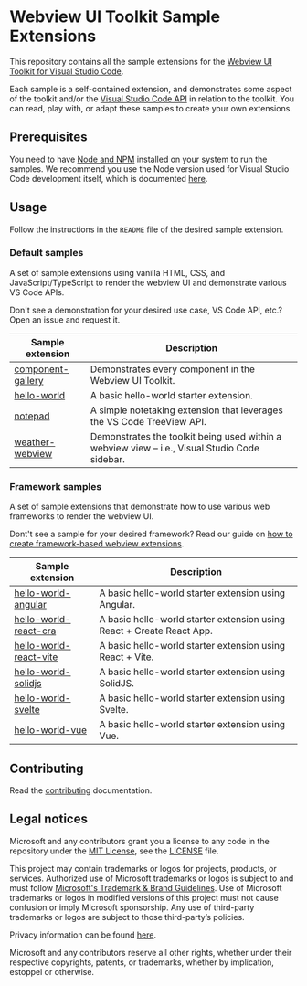 # Webview UI Toolkit Sample Extensions

This repository contains all the sample extensions for the [Webview UI Toolkit for Visual Studio Code](https://github.com/microsoft/vscode-webview-toolkit).

Each sample is a self-contained extension, and demonstrates some aspect of the toolkit and/or the [Visual Studio Code API](https://code.visualstudio.com/api/references/vscode-api) in relation to the toolkit. You can read, play with, or adapt these samples to create your own extensions.

## Prerequisites

You need to have [Node and NPM](https://nodejs.org/en/) installed on your system to run the samples. We recommend you use the Node version used for Visual Studio Code development itself, which is documented [here](https://github.com/Microsoft/vscode/wiki/How-to-Contribute#prerequisites).

## Usage

Follow the instructions in the `README` file of the desired sample extension.

### Default samples

A set of sample extensions using vanilla HTML, CSS, and JavaScript/TypeScript to render the webview UI and demonstrate various VS Code APIs.

Don't see a demonstration for your desired use case, VS Code API, etc.? Open an issue and request it.

| Sample extension                                 | Description                                                                                   |
| ------------------------------------------------ | --------------------------------------------------------------------------------------------- |
| [component-gallery](./default/component-gallery) | Demonstrates every component in the Webview UI Toolkit.                                       |
| [hello-world](./default/hello-world)             | A basic hello-world starter extension.                                                        |
| [notepad](./default/notepad)                     | A simple notetaking extension that leverages the VS Code TreeView API.                        |
| [weather-webview](./default/weather-webview)     | Demonstrates the toolkit being used within a webview view – i.e., Visual Studio Code sidebar. |

### Framework samples

A set of sample extensions that demonstrate how to use various web frameworks to render the webview UI.

Dont't see a sample for your desired framework? Read our guide on [how to create framework-based webview extensions](./frameworks/framework-based-webviews.md).

| Sample extension                                              | Description                                                           |
| --------------------------------------------------------------| --------------------------------------------------------------------- |
| [hello-world-angular](./frameworks/hello-world-angular)       | A basic hello-world starter extension using Angular.                  |
| [hello-world-react-cra](./frameworks/hello-world-react-cra)   | A basic hello-world starter extension using React + Create React App. |
| [hello-world-react-vite](./frameworks/hello-world-react-vite) | A basic hello-world starter extension using React + Vite.             |
| [hello-world-solidjs](./frameworks/hello-world-solidjs)       | A basic hello-world starter extension using SolidJS.                  |
| [hello-world-svelte](./frameworks/hello-world-svelte)         | A basic hello-world starter extension using Svelte.                   |
| [hello-world-vue](./frameworks/hello-world-vue)               | A basic hello-world starter extension using Vue.                      |

## Contributing

Read the [contributing](./CONTRIBUTING.md) documentation.

## Legal notices

Microsoft and any contributors grant you a license to any code in the repository under the [MIT License](https://opensource.org/licenses/MIT), see the [LICENSE](LICENSE) file.

This project may contain trademarks or logos for projects, products, or services. Authorized use of Microsoft trademarks or logos is subject to and must follow [Microsoft's Trademark & Brand Guidelines](https://www.microsoft.com/en-us/legal/intellectualproperty/trademarks). Use of Microsoft trademarks or logos in modified versions of this project must not cause confusion or imply Microsoft sponsorship. Any use of third-party trademarks or logos are subject to those third-party’s policies.

Privacy information can be found [here](https://privacy.microsoft.com/en-us/).

Microsoft and any contributors reserve all other rights, whether under their respective copyrights, patents, or trademarks, whether by implication, estoppel or otherwise.
